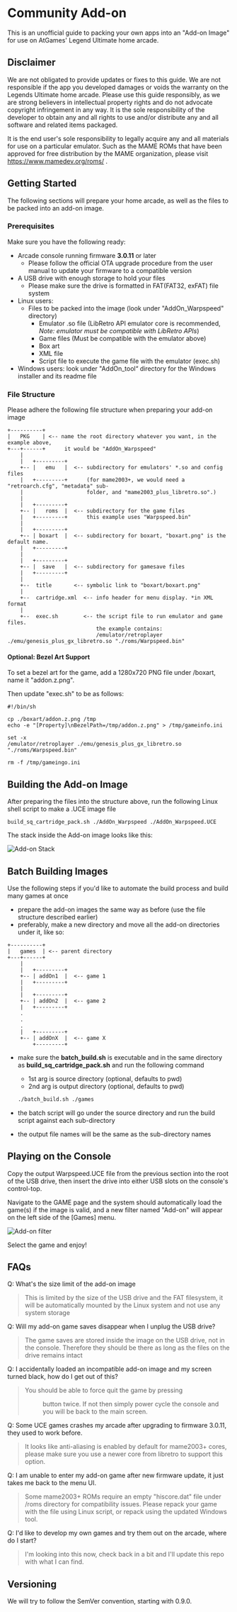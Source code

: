 # Community Add-on

This is an unofficial guide to packing your own apps into an  "Add-on Image" for use on AtGames' Legend Ultimate home arcade.

## Disclaimer
We are not obligated to provide updates or fixes to this guide. We are not responsible if the app you developed damages or voids the warranty on the Legends Ultimate home arcade. Please use this guide responsibly, as we are strong believers in intellectual property rights and do not advocate copyright infringement in any way. It is the sole responsibility of the developer to obtain any and all rights to use and/or distribute any and all software and related items packaged.

It is the end user's sole responsibility to legally acquire any and all materials for use on a particular emulator. Such as the MAME ROMs that have been approved for free distribution by the MAME organization, please visit https://www.mamedev.org/roms/ . 

## Getting Started
The following sections will prepare your home arcade, as well as the files to be packed into an add-on image.

### Prerequisites
Make sure you have the following ready:

- Arcade console running firmware **3.0.11** or later
  - Please follow the official OTA upgrade procedure from the user manual to update your firmware to a compatible version
- A USB drive with enough storage to hold your files
  - Please make sure the drive is formatted in FAT(FAT32, exFAT) file system
- Linux users: 
  - Files to be packed into the image (look under "AddOn_Warpspeed" directory)
    - Emulator .so file (LibRetro API emulator core is recommended, *Note: emulator must be compatible with LibRetro APIs*)
    - Game files (Must be compatible with the emulator above)
    - Box art 
    - XML file
    - Script file to execute the game file with the emulator (exec.sh)
- Windows users: look under "AddOn_tool“ directory for the Windows installer and its readme file

### File Structure

Please adhere the following file structure when preparing your add-on image

```
+----------+ 
|   PKG    | <-- name the root directory whatever you want, in the example above,
+---+------+      it would be "AddOn_Warpspeed"
    |
    |   +---------+ 
    +-- |   emu   |  <-- subdirectory for emulators' *.so and config files
    |   +---------+      (for mame2003+, we would need a "retroarch.cfg", "metadata" sub-
    |                    folder, and "mame2003_plus_libretro.so".)
    |
    |   +---------+ 
    +-- |   roms  |  <-- subdirectory for the game files 
    |   +---------+      this example uses "Warpspeed.bin"
    |                    
    |   +---------+ 
    +-- | boxart  |  <-- subdirectory for boxart, "boxart.png" is the default name.
    |   +---------+
    |
    |   +---------+ 
    +-- |  save   |  <-- subdirectory for gamesave files
    |   +---------+
    |   
    +--  title       <-- symbolic link to "boxart/boxart.png"
    |   
    +--  cartridge.xml  <-- info header for menu display. *in XML format
    |   
    +--  exec.sh        <-- the script file to run emulator and game files.
                            the example contains:
                            /emulator/retroplayer ./emu/genesis_plus_gx_libretro.so "./roms/Warpspeed.bin"
```
#### Optional: Bezel Art Support

To set a bezel art for the game, add a 1280x720 PNG file under /boxart, name it "addon.z.png".

Then update "exec.sh" to be as follows:

```shell
#!/bin/sh

cp ./boxart/addon.z.png /tmp
echo -e "[Property]\nBezelPath=/tmp/addon.z.png" > /tmp/gameinfo.ini

set -x
/emulator/retroplayer ./emu/genesis_plus_gx_libretro.so "./roms/Warpspeed.bin"

rm -f /tmp/gameingo.ini
```

## Building the Add-on Image

After preparing the files into the structure above, run the following Linux shell script to make a .UCE image file

```shell
build_sq_cartridge_pack.sh ./AddOn_Warpspeed ./AddOn_Warpspeed.UCE
```

The stack inside the Add-on image looks like this:


![Add-on Stack](addOnStack.png)

## Batch Building Images

Use the following steps if you'd like to automate the build process and build many games at once

- prepare the add-on images the same way as before (use the file structure described earlier)
- preferably, make a new directory and move all the add-on directories under it, like so:
```
+----------+ 
|   games  | <-- parent directory
+---+------+      
    |
    |   +---------+ 
    +-- | addOn1  |  <-- game 1
    |   +---------+      
    |     
    |   +---------+ 
    +-- | addOn2  |  <-- game 2
    |   +---------+      
    .
    .
    .
    |   +---------+ 
    +-- | addOnX  |  <-- game X
        +---------+      
```
- make sure the **batch_build.sh** is executable and in the same directory as **build_sq_cartridge_pack.sh** and run the following command 

  - 1st arg is source directory (optional, defaults to pwd)
  - 2nd arg is output directory (optional, defaults to pwd)
  
  ```bash
  ./batch_build.sh ./games 
  ```

- the batch script will go under the source directory and run the build script against each sub-directory
- the output file names will be the same as the sub-directory names

## Playing on the Console

Copy the output Warpspeed.UCE file from the previous section into the root of the USB drive, then insert the drive into either USB slots on the console's control-top. 

Navigate to the GAME page and the system should automatically load the game(s) if the image is valid, and a new filter named "Add-on" will appear on the left side of the [Games] menu.

![Add-on filter](arcade_filter.jpg)

Select the game and enjoy!

## FAQs

Q: What's the size limit of the add-on image
> This is limited by the size of the USB drive and the FAT filesystem, it will be automatically mounted by the Linux system and not use any system storage

Q: Will my add-on game saves disappear when I unplug the USB drive?
> The game saves are stored inside the image on the USB drive, not in the console. Therefore they should be there as long as the files on the drive remains intact

Q: I accidentally loaded an incompatible add-on image and my screen turned black, how do I get out of this?
> You should be able to force quit the game by pressing <MENU> button twice. If not then simply power cycle the console and you will be back to the main screen.

Q: Some UCE games crashes my arcade after upgrading to firmware 3.0.11, they used to work before.
> It looks like anti-aliasing is enabled by default for mame2003+ cores, please make sure you use a newer core from libretro to support this option.

Q: I am unable to enter my add-on game after new firmware update, it just takes me back to the menu UI.
> Some mame2003+ ROMs require an empty "hiscore.dat" file under /roms directory for compatibility issues. Please repack your game with the file using Linux script, or repack using the updated Windows tool.

Q: I'd like to develop my own games and try them out on the arcade, where do I start?
> I'm looking into this now, check back in a bit and I'll update this repo with what I can find.

## Versioning 
We will try to follow the SemVer convention, starting with 0.9.0.

